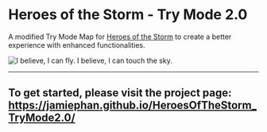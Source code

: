 # Heroes of the Storm - Try Mode 2.0
A modified Try Mode Map for [Heroes of the Storm](https://heroesofthestorm.com/) to create a better experience with enhanced functionalities.

![I believe, I can fly. I believe, I can touch the sky.](https://i.imgur.com/TTtE3fq.gif)

---

## To get started, please visit the project page: https://jamiephan.github.io/HeroesOfTheStorm_TryMode2.0/